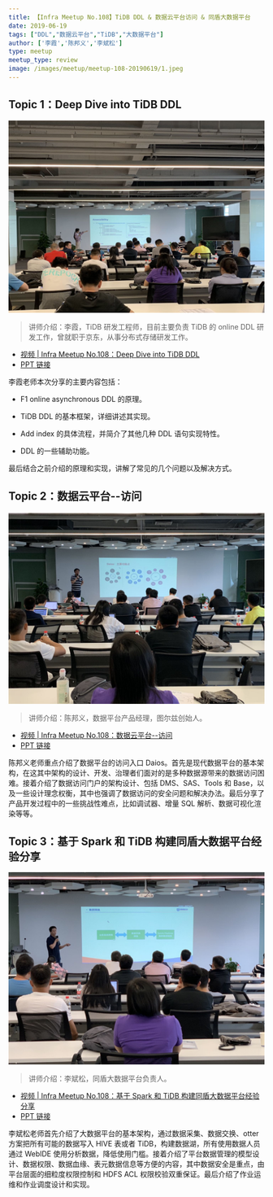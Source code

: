 ```yaml
---
title: 【Infra Meetup No.108】TiDB DDL & 数据云平台访问 & 同盾大数据平台 
date: 2019-06-19
tags: ["DDL","数据云平台","TiDB","大数据平台"]
author: ['李霞','陈邦义','李斌松']
type: meetup
meetup_type: review
image: /images/meetup/meetup-108-20190619/1.jpeg
---
```


## Topic 1：Deep Dive into TiDB DDL

![李霞 | TiDB 研发工程师](media/meetup-108-20190619/1.jpeg)

>讲师介绍：李霞，TiDB 研发工程师，目前主要负责 TiDB 的 online DDL 研发工作，曾就职于京东，从事分布式存储研发工作。

+ [视频 | Infra Meetup No.108：Deep Dive into TiDB DDL](https://www.bilibili.com/video/av56092357/?p=1)
+ [PPT 链接](https://eyun.baidu.com/s/3dG6w5cl)

李霞老师本次分享的主要内容包括：

- F1 online asynchronous DDL 的原理。

- TiDB DDL 的基本框架，详细讲述其实现。

- Add index 的具体流程，并简介了其他几种 DDL 语句实现特性。

- DDL 的一些辅助功能。

最后结合之前介绍的原理和实现，讲解了常见的几个问题以及解决方式。

## Topic 2：数据云平台--访问

![陈邦义 | 数据平台产品经理](media/meetup-108-20190619/2.jpeg)

>讲师介绍：陈邦义，数据平台产品经理，图尔兹创始人。

+ [视频 | Infra Meetup No.108：数据云平台--访问](https://www.bilibili.com/video/av56092357/?p=2)
+ [PPT 链接](https://eyun.baidu.com/s/3dG6w5cl)

陈邦义老师重点介绍了数据平台的访问入口 Daios。首先是现代数据平台的基本架构，在这其中架构的设计、开发、治理者们面对的是多种数据源带来的数据访问困难。接着介绍了数据访问门户的架构设计、包括 DMS、SAS、Tools 和 Base，以及一些设计理念权衡，其中也强调了数据访问的安全问题和解决办法。最后分享了产品开发过程中的一些挑战性难点，比如调试器、增量 SQL 解析、数据可视化渲染等等。

## Topic 3：基于 Spark 和 TiDB 构建同盾大数据平台经验分享

![李斌松 | 同盾大数据平台负责人](media/meetup-108-20190619/3.jpeg)

>讲师介绍：李斌松，同盾大数据平台负责人。

+ [视频 | Infra Meetup No.108：基于 Spark 和 TiDB 构建同盾大数据平台经验分享](https://www.bilibili.com/video/av56092357/?p=3)
+ [PPT 链接](https://eyun.baidu.com/s/3dG6w5cl)

李斌松老师首先介绍了大数据平台的基本架构，通过数据采集、数据交换、otter 方案把所有可能的数据写入 HIVE 表或者 TiDB，构建数据湖，所有使用数据人员通过 WebIDE 使用分析数据，降低使用门槛。接着介绍了平台数据管理的模型设计、数据权限、数据血缘、表元数据信息等方便的内容，其中数据安全是重点，由平台层面的细粒度权限控制和 HDFS ACL 权限校验双重保证。最后介绍了作业运维和作业调度设计和实现。
